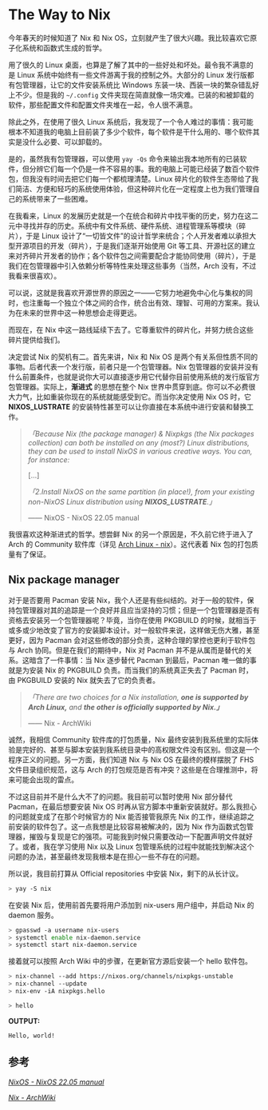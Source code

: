 # The Way to Nix

今年春天的时候知道了 Nix 和 Nix OS，立刻就产生了很大兴趣。我比较喜欢它原子化系统和函数式生成的哲学。

用了很久的 Linux 桌面，也算是了解了其中的一些好处和坏处。最令我不满意的是 Linux 系统中始终有一些文件游离于我的控制之外。大部分的 Linux 发行版都有包管理器，让它的文件安装系统比 Windows 东装一块、西装一块的繁杂错乱好上不少。但是我的 `~/.config` 文件夹现在简直就像一场灾难。已装的和被卸载的软件，那些配置文件和配置文件夹堆在一起，令人很不满意。

除此之外，在使用了很久 Linux 系统后，我发现了一个令人难过的事情：我可能根本不知道我的电脑上目前装了多少个软件，每个软件是干什么用的、哪个软件其实是没什么必要、可以卸载的。

是的，虽然我有包管理器，可以使用 `yay -Qs` 命令来输出我本地所有的已装软件，但分辨它们每一个仍是一件不容易的事。我的电脑上可能已经装了数百个软件包，但我没有时间去把它们每一个都梳理清楚。Linux 碎片化的软件生态带给了我们简洁、方便和轻巧的系统使用体验，但这种碎片化在一定程度上也为我们管理自己的系统带来了一些困难。

在我看来，Linux 的发展历史就是一个在统合和碎片中找平衡的历史，努力在这二元中寻找并存的历史。系统中有文件系统、硬件系统、进程管理系等模块（碎片），于是 Linux 设计了“一切皆文件”的设计哲学来统合；个人开发者难以承担大型开源项目的开发（碎片），于是我们逐渐开始使用 Git 等工具、开源社区的建立来对齐碎片开发者的协作；各个软件包之间需要配合才能协同使用（碎片），于是我们在包管理器中引入依赖分析等特性来处理这些事务（当然，Arch 没有，不过我看来很喜欢）。

可以说，这就是我喜欢开源世界的原因之一——它努力地避免中心化与集权的同时，也注重每一个独立个体之间的合作，统合出有效、理智、可用的方案来。我认为在未来的世界中这一种思想会走得更远。

而现在，在 Nix 中这一路线延续下去了。它尊重软件的碎片化，并努力统合这些碎片提供给我们。

决定尝试 Nix 的契机有二。首先来讲，Nix 和 Nix OS 是两个有关系但性质不同的事物。后者代表一个发行版，前者只是一个包管理器。Nix 包管理器的安装并没有什么前置条件，也就是说你大可以直接逐步用它代替你目前使用系统的发行版官方包管理器。实际上，**渐进式** 的思想在整个 Nix 世界中贯穿到底。你可以不必费很大力气，比如重装你现在的系统就能感受到它。而当你决定使用 Nix OS 时，它 **NIXOS_LUSTRATE** 的安装特性甚至可以让你直接在本系统中进行安装和替换工作。

> *「Because Nix (the package manager) & Nixpkgs (the Nix packages collection) can both be installed on any (most?) Linux distributions, they can be used to install NixOS in various creative ways. You can, for instance:*
> 
> [...]
> 
> *「2.Install NixOS on the same partition (in place!), from your existing non-NixOS Linux distribution using **NIXOS_LUSTRATE**.」*
> 
> —— NixOS - NixOS 22.05 manual

我很喜欢这种渐进式的哲学。想尝鲜 Nix 的另一个原因是，不久前它终于进入了 Arch 的 Community 软件库（详见 [Arch Linux - nix](https://archlinux.org/packages/community/x86_64/nix/)）。这代表着 Nix 包的打包质量有了保证。

## Nix package manager

对于是否要用 Pacman 安装 Nix，我个人还是有些纠结的。对于一般的软件，保持包管理器对其的追踪是一个良好并且应当坚持的习惯；但是一个包管理器是否有资格去安装另一个包管理器呢？毕竟，当你在使用 PKGBUILD 的时候，就相当于或多或少地改变了官方的安装脚本设计。对一般软件来说，这样做无伤大雅，甚至更好，因为 Pacman 会对这些修改的部分负责，这种合理的掌控也更利于软件包与 Arch 协同。但是在我们的期待中，Nix 对 Pacman 并不是从属而是替代的关系。这暗含了一件事情：当 Nix 逐步替代 Pacman 到最后，Pacman 唯一做的事就是为安装 Nix 的 PKGBUILD 负责。而当我们的系统真正失去了 Pacman 时，由 PKGBUILD 安装的 Nix 就失去了它的负责者。

> *「There are two choices for a Nix installation, **one is supported by Arch Linux,** and **the other is officially supported by Nix.」***
> 
> —— Nix - ArchWiki

诚然，我相信 Community 软件库的打包质量，Nix 最终安装到我系统里的实际体验是完好的、甚至与脚本安装到我系统目录中的高权限文件没有区别。但这是一个程序正义的问题。另一方面，我们知道 Nix 与 Nix OS 在最终的模样摆脱了 FHS 文件目录组织规范，这与 Arch 的打包规范是否有冲突？这些是在合理推测中，将来可能会出现的雷点。

不过这目前并不是什么大不了的问题。我目前可以暂时使用 Nix 部分替代 Pacman，在最后想要安装 Nix OS 时再从官方脚本中重新安装就好。那么我担心的问题就变成了在那个时候官方的 Nix 能否接管我原先 Nix 的工作，继续追踪之前安装的软件包了。这一点我想是比较容易被解决的，因为 Nix 作为函数式包管理器，摧毁与复现是它的强项。可能我到时候只需要改动一下配置声明文件就好了。或者，我在学习使用 Nix 以及 Linux 包管理系统的过程中就能找到解决这个问题的办法，甚至最终发现我根本是在担心一些不存在的问题。

所以说，我目前打算从 Official repositories 中安装 Nix，剩下的从长计议。

```bash
> yay -S nix
```
在安装 Nix 后，使用前首先要将用户添加到 nix-users 用户组中，并启动 Nix 的 daemon 服务。

```bash
> gpasswd -a username nix-users
> systemctl enable nix-daemon.service
> systemctl start nix-daemon.service
```

接着就可以按照 Arch Wiki 中的步骤，在更新官方源后安装一个 hello 软件包。

```bash
> nix-channel --add https://nixos.org/channels/nixpkgs-unstable
> nix-channel --update
> nix-env -iA nixpkgs.hello

> hello
```

**OUTPUT:**

```
Hello, world!
```

## 参考

[*NixOS - NixOS 22.05 manual*](https://nixos.org/manual/nixos/stable/)

[*Nix - ArchWiki*](https://wiki.archlinux.org/title/Nix)

